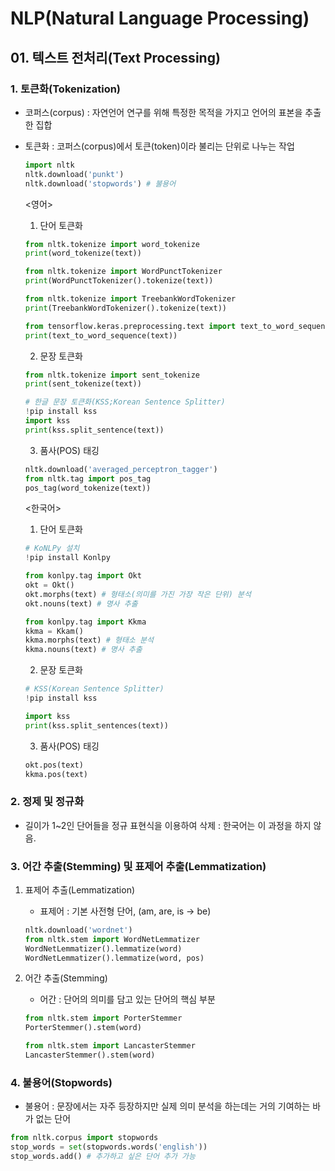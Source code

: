 # NLP(Natural Language Processing)

## 01. 텍스트 전처리(Text Processing)

### 1. 토큰화(Tokenization)

- 코퍼스(corpus) : 자연언어 연구를 위해 특정한 목적을 가지고 언어의 표본을 추출한 집합

- 토큰화 : 코퍼스(corpus)에서 토큰(token)이라 불리는 단위로 나누는 작업

  ```python
  import nltk
  nltk.download('punkt')
  nltk.download('stopwords') # 불용어
  ```

  <영어>

  1. 단어 토큰화

  ```python
  from nltk.tokenize import word_tokenize
  print(word_tokenize(text))
  
  from nltk.tokenize import WordPunctTokenizer
  print(WordPunctTokenizer().tokenize(text))
  
  from nltk.tokenize import TreebankWordTokenizer
  print(TreebankWordTokenizer().tokenize(text))
  
  from tensorflow.keras.preprocessing.text import text_to_word_sequence
  print(text_to_word_sequence(text))
  
  ```

  2. 문장 토큰화

  ```python
  from nltk.tokenize import sent_tokenize
  print(sent_tokenize(text))
  
  # 한글 문장 토큰화(KSS;Korean Sentence Splitter)
  !pip install kss
  import kss
  print(kss.split_sentence(text))
  ```

  

  3. 품사(POS) 태깅

  ```python
  nltk.download('averaged_perceptron_tagger')
  from nltk.tag import pos_tag
  pos_tag(word_tokenize(text))
  ```

  <한국어>

  1. 단어 토큰화

  ```python
  # KoNLPy 설치
  !pip install Konlpy
  
  from konlpy.tag import Okt
  okt = Okt()
  okt.morphs(text) # 형태소(의미를 가진 가장 작은 단위) 분석
  okt.nouns(text) # 명사 추출
  
  from konlpy.tag import Kkma
  kkma = Kkam()
  kkma.morphs(text) # 형태소 분석
  kkma.nouns(text) # 명사 추출
  ```
  
  2. 문장 토큰화
  
  ```python
  # KSS(Korean Sentence Splitter)
  !pip install kss
  
  import kss
  print(kss.split_sentences(text))
  ```
  
  3. 품사(POS) 태깅
  
  ```python
  okt.pos(text)
  kkma.pos(text)
  ```

### 2. 정제 및 정규화

- 길이가 1~2인 단어들을 정규 표현식을 이용하여 삭제 : 한국어는 이 과정을 하지 않음.

### 3. 어간 추출(Stemming) 및 표제어 추출(Lemmatization)

 1. 표제어 추출(Lemmatization)

    - 표제어 : 기본 사전형 단어, (am, are, is -> be)

    ```python
    nltk.download('wordnet')
    from nltk.stem import WordNetLemmatizer
    WordNetLemmatizer().lemmatize(word)
    WordNetLemmatizer().lemmatize(word, pos)
    ```

2. 어간 추출(Stemming)

   - 어간 : 단어의 의미를 담고 있는 단어의 핵심 부분

   ```python
   from nltk.stem import PorterStemmer
   PorterStemmer().stem(word)
   
   from nltk.stem import LancasterStemmer
   LancasterStemmer().stem(word)
   ```

### 4. 불용어(Stopwords)

- 불용어 : 문장에서는 자주 등장하지만 실제 의미 분석을 하는데는 거의 기여하는 바가 없는 단어

```python
from nltk.corpus import stopwords
stop_words = set(stopwords.words('english'))
stop_words.add() # 추가하고 싶은 단어 추가 가능
```

